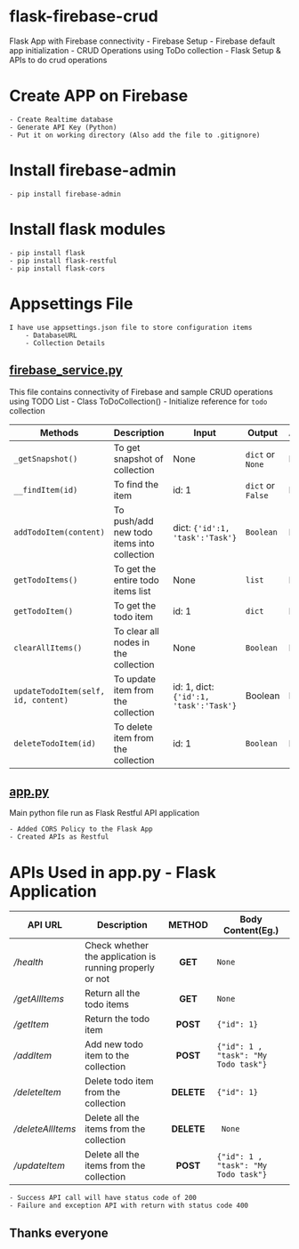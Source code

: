 # flask-firebase-crud
Flask App with Firebase connectivity 
    - Firebase Setup 
    - Firebase default app initialization
    - CRUD Operations using ToDo collection
    - Flask Setup & APIs to do crud operations

# Create APP on Firebase
    - Create Realtime database
    - Generate API Key (Python)
    - Put it on working directory (Also add the file to .gitignore)

# Install firebase-admin
    - pip install firebase-admin

# Install flask modules
    - pip install flask
    - pip install flask-restful
    - pip install flask-cors

# Appsettings File
    I have use appsettings.json file to store configuration items
        - DatabaseURL
        - Collection Details

## [firebase_service.py](https://github.com/jeganathpv/flask-firebase-crud/blob/main/firebase_service.py)

This file contains connectivity of Firebase and sample CRUD operations using TODO List
    - Class ToDoCollection()
    - Initialize reference for `todo` collection
    
Methods | Description | Input | Output | Access
--- | --- | --- | --- | ---
`_getSnapshot()` | To get snapshot of collection | None | `dict` or `None` | Private
`__findItem(id)` | To find the item | id: 1 | `dict` or `False` | Private
`addTodoItem(content)` | To push/add new todo items into collection | dict: `{'id':1, 'task':'Task'}` | `Boolean` | Public
`getTodoItems()` | To get the entire todo items list | None | `list` | Public
`getTodoItem()` | To get the todo item | id: 1 | `dict` | Public
`clearAllItems()` | To clear all nodes in the collection | None | `Boolean` | Public
`updateTodoItem(self, id, content)` | To update item from the collection | id: 1, dict: `{'id':1, 'task':'Task'}` | Boolean | Public
`deleteTodoItem(id)` | To delete item from the collection | id: 1 | `Boolean` | Public

## [app.py](https://github.com/jeganathpv/flask-firebase-crud/blob/main/app.py)

Main python file run as Flask Restful API application

    - Added CORS Policy to the Flask App
    - Created APIs as Restful
    
# APIs Used in app.py - Flask Application

API URL | Description | METHOD | Body Content(Eg.) 
--- | --- | :---: | ---
*/health* | Check whether the application is running properly or not | **GET** | `None` 
*/getAllItems* | Return all the todo items | **GET** | `None`
*/getItem* | Return the todo item  | **POST** | `{"id": 1}`
*/addItem* | Add new todo item to the collection | **POST** | `{"id": 1 , "task": "My Todo task"}`
*/deleteItem* | Delete todo item from the collection | **DELETE** | `{"id": 1}`
*/deleteAllItems* | Delete all the items from the collection | **DELETE** |` None`
*/updateItem* | Delete all the items from the collection | **POST** | `{"id": 1 , "task": "My Todo task"}`

    - Success API call will have status code of 200
    - Failure and exception API with return with status code 400
    
## Thanks everyone





